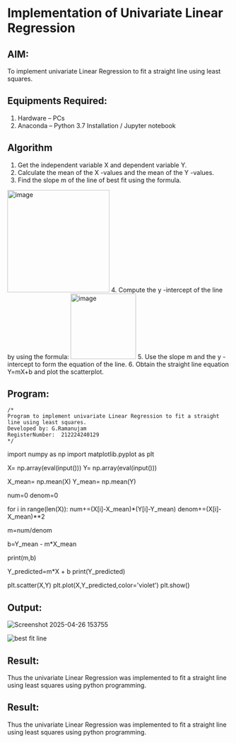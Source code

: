 # Implementation of Univariate Linear Regression
## AIM:
To implement univariate Linear Regression to fit a straight line using least squares.

## Equipments Required:
1. Hardware – PCs
2. Anaconda – Python 3.7 Installation / Jupyter notebook

## Algorithm
1. Get the independent variable X and dependent variable Y.
2. Calculate the mean of the X -values and the mean of the Y -values.
3. Find the slope m of the line of best fit using the formula. 
<img width="231" alt="image" src="https://user-images.githubusercontent.com/93026020/192078527-b3b5ee3e-992f-46c4-865b-3b7ce4ac54ad.png">
4. Compute the y -intercept of the line by using the formula:
<img width="148" alt="image" src="https://user-images.githubusercontent.com/93026020/192078545-79d70b90-7e9d-4b85-9f8b-9d7548a4c5a4.png">
5. Use the slope m and the y -intercept to form the equation of the line.
6. Obtain the straight line equation Y=mX+b and plot the scatterplot.

## Program:
```
/*
Program to implement univariate Linear Regression to fit a straight line using least squares.
Developed by: G.Ramanujam
RegisterNumber:  212224240129
*/
```
import numpy as np
import matplotlib.pyplot as plt

X= np.array(eval(input()))
Y= np.array(eval(input()))

X_mean= np.mean(X)
Y_mean= np.mean(Y)

num=0
denom=0

for i in range(len(X)):
    num+=(X[i]-X_mean)*(Y[i]-Y_mean)
    denom+=(X[i]-X_mean)**2

m=num/denom

b=Y_mean - m*X_mean

print(m,b)

Y_predicted=m*X + b
print(Y_predicted)

plt.scatter(X,Y)
plt.plot(X,Y_predicted,color='violet')
plt.show()

## Output:

![Screenshot 2025-04-26 153755](https://github.com/user-attachments/assets/1401e142-52d3-471c-9a96-a7e129e01b7b)

![best fit line](sam.png)

## Result:

Thus the univariate Linear Regression was implemented to fit a straight line using least squares using python programming.

## Result:
Thus the univariate Linear Regression was implemented to fit a straight line using least squares using python programming.
